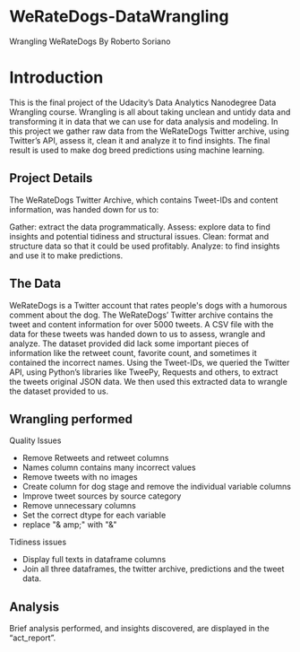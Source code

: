 # WeRateDogs-DataWrangling

Wrangling WeRateDogs
By Roberto Soriano

# Introduction #

This is the final project of the Udacity’s Data Analytics Nanodegree Data Wrangling course. Wrangling is all about taking unclean and untidy data and transforming it in data that we can use for data analysis and modeling. In this project we gather raw data from the WeRateDogs Twitter archive, using Twitter’s API, assess it, clean it and analyze it to find insights. The final result is used to make dog breed predictions using machine learning. 


## Project Details 

The WeRateDogs Twitter Archive, which contains Tweet-IDs and content information, was handed down for us to: 

Gather: extract the data programmatically. 
Assess: explore data to find insights and potential tidiness and structural issues.
Clean: format and structure data so that it could be used profitably.
Analyze: to find insights and use it to make predictions. 


## The Data

WeRateDogs is a Twitter account that rates people's dogs with a humorous comment about the dog. The WeRateDogs’ Twitter archive contains the tweet and content information for over 5000  tweets. A CSV file with the data for these tweets was handed down to us to assess, wrangle and analyze. The dataset provided did lack some important pieces of information like the retweet count, favorite count, and sometimes it contained the incorrect names. Using the Tweet-IDs, we queried the Twitter API, using Python’s libraries like TweePy, Requests and others,  to extract the tweets original JSON data. We then used this extracted data to wrangle the dataset provided to us.


## Wrangling performed

Quality Issues
- Remove Retweets and retweet columns
- Names column contains many incorrect values
- Remove tweets with no images
- Create column for dog stage and remove the individual variable columns
- Improve tweet sources by source category
- Remove unnecessary columns
- Set the correct dtype for each variable
- replace "& amp;" with "&"

Tidiness issues
- Display full texts in dataframe columns 
- Join all three dataframes, the twitter archive, predictions and the tweet data.


## Analysis

Brief analysis performed, and insights discovered, are displayed in the “act_report”.

